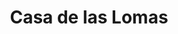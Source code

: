 ---
title: "Casa de las Lomas"
url: /jesus-gomez-portugal-margaritas/casa-de-las-lomas/
shop: Möbel
---